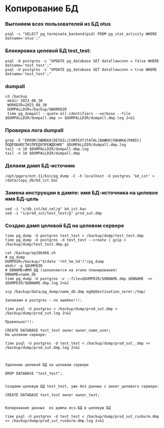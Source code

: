 # Копирование БД
### Выгоняем всех пользователей из БД otus
```
psql -c "SELECT pg_terminate_backend(pid) FROM pg_stat_activity WHERE datname='otus';"
```
### Блокировка целевой БД test_test:
```
psql -U postgres -c "UPDATE pg_database SET datallowconn = false WHERE datname='test_test';"
psql -U postgres -c "UPDATE pg_database SET datallowconn = true WHERE datname='test_test';"
 ```
### dumpall
```
cd /backup
 mkdir 2023_08_30
 WORKDIR=2023_08_30
 DUMPALLDIR=/backup/$WORKDIR
 time pg_dumpall --quote-all-identifiers --verbose --file $DUMPALLDIR/dumpall.dmp >> $DUMPALLDIR/dumpall.dmp.log 2>&1
 ```
### Проверка лога dumpall
```
grep -E "ERROR|ОШИБКА|DETAIL|CONTEXT|FATAL|ВАЖНО|ПАНИКА|PANIC|ПОДРОБНОСТИ|ПРЕДУПРЕЖДЕНИЕ" $DUMPALLDIR/dumpall.dmp.log
tail -n 10 $DUMPALLDIR/dumpall.dmp.log
tail -n 10 $DUMPALLDIR/dumpall.dmp
```
### Делаем дамп БД-источник
```
/opt/pgpro/ent-11/bin/pg_dump -C -h localhost -U postgres 'bd_ist' > /data/copy_db/bd_ist.bac
```
### Замена инструкции в дампе: имя БД-источника на целевое имя БД-цель
```
sed -i "s/db_ist/bd_cel/g" bd_ist.bac
sed -i "s/prod_sut/test_test/g" prod_sut.dmp
```
### Создаю дамп целевой БД на целевом сервере
```
time pg_dump -U postgres test_test > /backup/dump/test_test.dmp
time pg_dump -U postgres -d test_test --create | gzip > /backup/dump/test_test.dmp.gz
```

 ```
cat /backup/op286466.sh
# pg_dump
DUMPDIR=/backup/"$(date '+%Y_%m_%d')"/pg_dump
mkdir -p $DUMPDIR
# DBNAME=ИМЯ_БД (заполняется на этапе планирования)
DBNAME=name_db
time pg_dump -U postgres -v --file=$DUMPDIR/$DBNAME.dmp $DBNAME  >> $DUMPDIR/$DBNAME.dmp.log 2>&1

scp /backup/data/pg_dump/name_db.dmp mgb@destination_serer:/tmp/

Заливаем в postgres – по ошибке!!!:

time psql -U postgres < /backup/dump/prod_sut.dmp > /backup/dump/prod_sut.log 2>&1

Правильно!!!:

CREATE DATABASE test_test owner owner_name_user;
На целевом сервере:

time psql -U postgres -d test_test < /backup/dump/prod_sut_.dmp >> /backup/dump/prod_sut.dmp.log 2>&1
 


Удаление целевой БД на целевом сервере

DROP DATABASE "test_test";
 

Создаем целевую БД test_test, уже без данных с owner_целевого сервера:

CREATE DATABASE test_test owner owner_test;
 

Копирование данных  из дампа исх.БД в целевую БД

time psql -U postgres -d test_test < /backup/dump/prod_sut_rusburm.dmp >> /backup/dump/prod_sut_rusburm.dmp.log 2>&1
 

```























